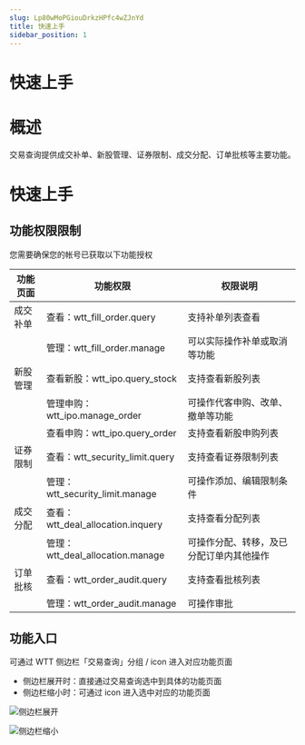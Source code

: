 ```yaml
---
slug: Lp80wMoPGiouDrkzHPfc4wZJnYd
title: 快速上手
sidebar_position: 1
---
```



# 快速上手


# 概述


交易查询提供成交补单、新股管理、证券限制、成交分配、订单批核等主要功能。


# 快速上手


## 功能权限限制


您需要确保您的帐号已获取以下功能授权


| 功能页面 | 功能权限                           | 权限说明                 |
| ---- | ------------------------------ | -------------------- |
| 成交补单 | 查看：wtt_fill_order.query        | 支持补单列表查看             |
|      | 管理：wtt_fill_order.manage       | 可以实际操作补单或取消等功能       |
| 新股管理 | 查看新股：wtt_ipo.query_stock       | 支持查看新股列表             |
|      | 管理申购：wtt_ipo.manage_order      | 可操作代客申购、改单、撤单等功能     |
|      | 查看申购：wtt_ipo.query_order       | 支持查看新股申购列表           |
| 证券限制 | 查看：wtt_security_limit.query    | 支持查看证券限制列表           |
|      | 管理：wtt_security_limit.manage   | 可操作添加、编辑限制条件         |
| 成交分配 | 查看：wtt_deal_allocation.inquery | 支持查看分配列表             |
|      | 管理：wtt_deal_allocation.manage  | 可操作分配、转移，及已分配订单内其他操作 |
| 订单批核 | 查看：wtt_order_audit.query       | 支持查看批核列表             |
|      | 管理：wtt_order_audit.manage      | 可操作审批                |


## 功能入口


可通过 WTT 侧边栏「交易查询」分组 / icon 进入对应功能页面

- 侧边栏展开时：直接通过交易查询选中到具体的功能页面
- 侧边栏缩小时：可通过 icon 进入选中对应的功能页面

![侧边栏展开](/assets/3da0121467098b8b7b798e53e666e31a.png)


![侧边栏缩小](/assets/00a93cae0f666a41de6adf7e3d38b48e.png)

